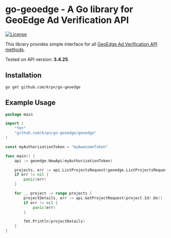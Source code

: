 # go-geoedge - A Go library for GeoEdge Ad Verification API

[![License](https://img.shields.io/dub/l/vibe-d.svg)](https://github.com/krpn/go-geoedge/blob/master/LICENSE)

This library provides simple interface for all [GeoEdge Ad Verification API methods](https://www.geoedge.com/geoedge_api_examples). 

Tested on API version: **3.4.25**.


## Installation

```
go get github.com/krpn/go-geoedge
```

## Example Usage

```go
package main

import (
	"fmt"
	"github.com/krpn/go-geoedge/geoedge"
)

const myAuthorizationToken = "myAwesomeToken"

func main() {
	api := geoedge.NewApi(myAuthorizationToken)

	projects, err := api.ListProjectsRequest(geoedge.ListProjectsRequestLimit(3)).Do()
	if err != nil {
		panic(err)
	}

	for _, project := range projects {
		projectDetails, err := api.GetProjectRequest(project.Id).Do()
		if err != nil {
			panic(err)
		}

		fmt.Println(projectDetails)
	}
}

```